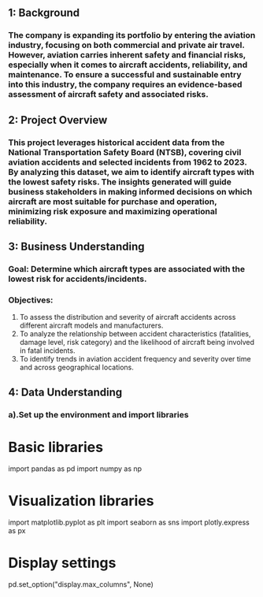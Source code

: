 ## 1: Background
### The company is expanding its portfolio by entering the aviation industry, focusing on both commercial and private air travel. However, aviation carries inherent safety and financial risks, especially when it comes to aircraft accidents, reliability, and maintenance. To ensure a successful and sustainable entry into this industry, the company requires an evidence-based assessment of aircraft safety and associated risks.
## 2: Project Overview

### This project leverages historical accident data from the National Transportation Safety Board (NTSB), covering civil aviation accidents and selected incidents from 1962 to 2023. By analyzing this dataset, we aim to identify aircraft types with the lowest safety risks. The insights generated will guide business stakeholders in making informed decisions on which aircraft are most suitable for purchase and operation, minimizing risk exposure and maximizing operational reliability.
## 3: Business Understanding
### Goal: Determine which aircraft types are associated with the lowest risk for accidents/incidents.
### Objectives:
1. To assess the distribution and severity of aircraft accidents across different aircraft models and manufacturers.
2. To analyze the relationship between accident characteristics (fatalities, damage level, risk category) and the likelihood of aircraft being involved in fatal incidents.
3. To identify trends in aviation accident frequency and severity over time and across geographical locations.
## 4: Data Understanding
### a).Set up the environment and import libraries
# Basic libraries
import pandas as pd
import numpy as np
# Visualization libraries
import matplotlib.pyplot as plt
import seaborn as sns
import plotly.express as px
# Display settings
pd.set_option("display.max_columns", None)